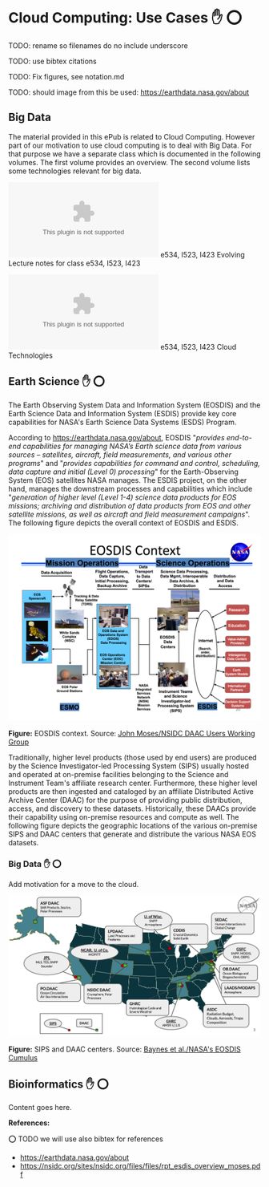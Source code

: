 # Cloud Computing: Use Cases :hand: :o:

TODO: rename so filenames do no include underscore

TODO: use bibtex citations

TODO: Fix figures, see notation.md

TODO: should image from this be used: <https://earthdata.nasa.gov/about>


## Big Data

The material provided in this ePub is related to Cloud Computing. However part of our motivation to use cloud computing is to deal with Big Data. For that purpose we have a separate class which is documented in the following volumes. The first volume provides an overview. The second volume lists some technologies relevant for big data.


![images/cover-523.png](https://github.com/cloudmesh-community/book/blob/master/vonLaszewski-bigdata-application.epub?raw=true) e534, I523, I423 Evolving Lecture notes for class e534, I523, I423 

![images/cover-tech.png](https://github.com/cloudmesh/technologies/blob/master/vonLaszewski-cloud-technologies.epub?raw=true) e534, I523, I423 Cloud Technologies 


## Earth Science :hand: :o:

The Earth Observing System Data and Information System (EOSDIS) and the Earth
Science Data and Information System (ESDIS) provide key core capabilities for
NASA's Earth Science Data Systems (ESDS) Program.

According to <https://earthdata.nasa.gov/about>, EOSDIS "*provides end-to-end
capabilities for managing NASA’s Earth science data from various sources –
satellites, aircraft, field measurements, and various other programs*" and
"*provides capabilities for command and control, scheduling, data capture
and initial (Level 0) processing*" for the Earth-Observing System (EOS)
satellites NASA manages. The ESDIS project, on the other hand, manages the
downstream processes and capabilities which include "*generation of higher level
(Level 1-4) science data products for EOS missions; archiving and distribution
of data products from EOS and other satellite missions, as well as aircraft
and field measurement campaigns*". The following figure depicts the overall
context of EOSDIS and ESDIS.

![](images/EOSDIS_context.png)

**Figure:** EOSDIS context. Source: [John Moses/NSIDC DAAC Users Working Group](https://nsidc.org/sites/nsidc.org/files/files/rpt_esdis_overview_moses.pdf)

Traditionally, higher level products (those used by end users) are produced by
the Science Investigator-led Processing System (SIPS) usually hosted and
operated at on-premise facilities belonging to the Science and Instrument
Team's affiliate research center. Furthermore, these higher level products are
then ingested and cataloged by an affiliate Distributed Active Archive Center
(DAAC) for the purpose of providing public distribution, access, and discovery
to these datasets. Historically, these DAACs provide their capability using
on-premise resources and compute as well. The following figure depicts the
geographic locations of the various on-premise SIPS and DAAC centers that
generate and distribute the various NASA EOS datasets.

### Big Data :hand: :o:

Add motivation for a move to the cloud.

![](images/SIPS_DAAC_centers.png)

**Figure:** SIPS and DAAC centers. Source: [Baynes et al./NASA's EOSDIS Cumulus](https://ntrs.nasa.gov/archive/nasa/casi.ntrs.nasa.gov/20180000548.pdf)


## Bioinformatics :hand: :o:

Content goes here.

**References:**

:o: TODO we will use also bibtex for references

* <https://earthdata.nasa.gov/about>
* <https://nsidc.org/sites/nsidc.org/files/files/rpt_esdis_overview_moses.pdf>
